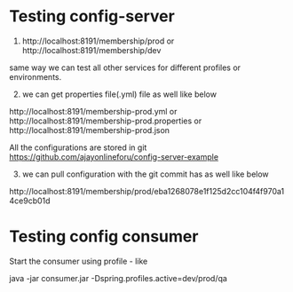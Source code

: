 Testing config-server
========================

1. http://localhost:8191/membership/prod or http://localhost:8191/membership/dev

same way we can test all other services for different profiles or environments.

2. we can get properties file(.yml) file as well like below

http://localhost:8191/membership-prod.yml or http://localhost:8191/membership-prod.properties or http://localhost:8191/membership-prod.json

All the configurations are stored in git https://github.com/ajayonlineforu/config-server-example

3. we can pull configuration with the git commit has as well like below

http://localhost:8191/membership/prod/eba1268078e1f125d2cc104f4f970a14ce9cb01d

Testing config consumer
=========================

Start the consumer using profile - like 

java -jar consumer.jar -Dspring.profiles.active=dev/prod/qa
